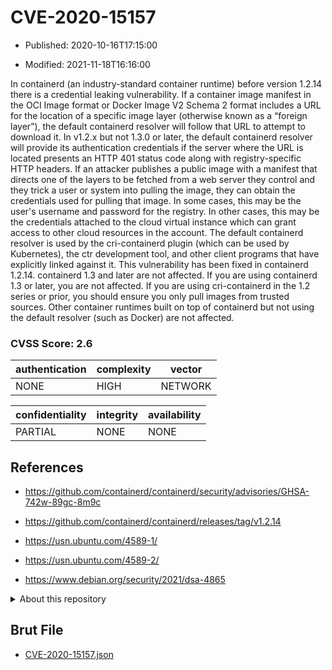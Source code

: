 # CVE-2020-15157

- Published: 2020-10-16T17:15:00

- Modified: 2021-11-18T16:16:00

In containerd (an industry-standard container runtime) before version 1.2.14 there is a credential leaking vulnerability. If a container image manifest in the OCI Image format or Docker Image V2 Schema 2 format includes a URL for the location of a specific image layer (otherwise known as a “foreign layer”), the default containerd resolver will follow that URL to attempt to download it. In v1.2.x but not 1.3.0 or later, the default containerd resolver will provide its authentication credentials if the server where the URL is located presents an HTTP 401 status code along with registry-specific HTTP headers. If an attacker publishes a public image with a manifest that directs one of the layers to be fetched from a web server they control and they trick a user or system into pulling the image, they can obtain the credentials used for pulling that image. In some cases, this may be the user's username and password for the registry. In other cases, this may be the credentials attached to the cloud virtual instance which can grant access to other cloud resources in the account. The default containerd resolver is used by the cri-containerd plugin (which can be used by Kubernetes), the ctr development tool, and other client programs that have explicitly linked against it. This vulnerability has been fixed in containerd 1.2.14. containerd 1.3 and later are not affected. If you are using containerd 1.3 or later, you are not affected. If you are using cri-containerd in the 1.2 series or prior, you should ensure you only pull images from trusted sources. Other container runtimes built on top of containerd but not using the default resolver (such as Docker) are not affected.

### CVSS Score: **2.6**

| authentication | complexity | vector |
| --- | --- | --- |
| NONE | HIGH | NETWORK |

| confidentiality | integrity | availability |
| --- | --- | --- |
| PARTIAL | NONE | NONE |

## References

* https://github.com/containerd/containerd/security/advisories/GHSA-742w-89gc-8m9c

* https://github.com/containerd/containerd/releases/tag/v1.2.14

* https://usn.ubuntu.com/4589-1/

* https://usn.ubuntu.com/4589-2/

* https://www.debian.org/security/2021/dsa-4865

<details>
<summary>About this repository</summary> 

  This repository is part of the project [Live Hack CVE](https://github.com/Live-Hack-CVE). Main website can be found [www.live-hack.org](https://www.live-hack.org) 
  
  Made by [Sn0wAlice](https://github.com/Sn0wAlice) for the people that care about security and need to have a feed of the latest CVEs. Hope you enjoy it, don't forget to star the repo and follow me on [Twitter](https://twitter.com/Sn0wAlice) and [Github](https://github.com/Sn0wAlice). And that is my [personnal website](https://www.alice-snow.me/)

  - [Home Page](https://github.com/Live-Hack-CVE)
  - [Framework](https://github.com/Live-Hack-CVE/cve-framework)
  - [CVE database](https://github.com/Live-Hack-CVE/full_database)
  - [Changelog](https://github.com/Live-Hack-CVE/Changelog)
</details>

## Brut File

* [CVE-2020-15157.json](https://raw.githubusercontent.com/Live-Hack-CVE/full_database/main/cves/2020/CVE-2020-15157.json)


